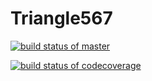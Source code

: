 # Triangle567
[![build status of master](https://travis-ci.org/pchen12567/Triangle567.svg?branch=master)](https://travis-ci.org/pchen12567/Triangle567)

[![build status of codecoverage](https://codecov.io/gh/codecov/Triangle567/branch/codecoverage/graph/badge.svg)](https://codecov.io/gh/codecov/Triangle567)
